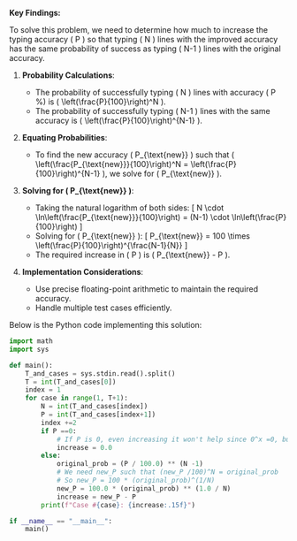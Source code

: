 **Key Findings:**

To solve this problem, we need to determine how much to increase the typing accuracy \( P \) so that typing \( N \) lines with the improved accuracy has the same probability of success as typing \( N-1 \) lines with the original accuracy.

1. **Probability Calculations**:
   - The probability of successfully typing \( N \) lines with accuracy \( P \%\) is \( \left(\frac{P}{100}\right)^N \).
   - The probability of successfully typing \( N-1 \) lines with the same accuracy is \( \left(\frac{P}{100}\right)^{N-1} \).

2. **Equating Probabilities**:
   - To find the new accuracy \( P_{\text{new}} \) such that \( \left(\frac{P_{\text{new}}}{100}\right)^N = \left(\frac{P}{100}\right)^{N-1} \), we solve for \( P_{\text{new}} \).

3. **Solving for \( P_{\text{new}} \)**:
   - Taking the natural logarithm of both sides:
     \[
     N \cdot \ln\left(\frac{P_{\text{new}}}{100}\right) = (N-1) \cdot \ln\left(\frac{P}{100}\right)
     \]
   - Solving for \( P_{\text{new}} \):
     \[
     P_{\text{new}} = 100 \times \left(\frac{P}{100}\right)^{\frac{N-1}{N}}
     \]
   - The required increase in \( P \) is \( P_{\text{new}} - P \).

4. **Implementation Considerations**:
   - Use precise floating-point arithmetic to maintain the required accuracy.
   - Handle multiple test cases efficiently.

Below is the Python code implementing this solution:

```python
import math
import sys

def main():
    T_and_cases = sys.stdin.read().split()
    T = int(T_and_cases[0])
    index = 1
    for case in range(1, T+1):
        N = int(T_and_cases[index])
        P = int(T_and_cases[index+1])
        index +=2
        if P ==0:
            # If P is 0, even increasing it won't help since 0^x =0, but based on constraints P >=1
            increase = 0.0
        else:
            original_prob = (P / 100.0) ** (N -1)
            # We need new_P such that (new_P /100)^N = original_prob
            # So new_P = 100 * (original_prob)^(1/N)
            new_P = 100.0 * (original_prob) ** (1.0 / N)
            increase = new_P - P
        print(f"Case #{case}: {increase:.15f}")

if __name__ == "__main__":
    main()
```